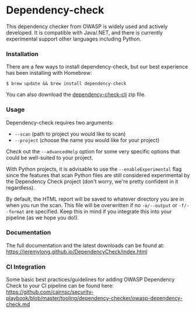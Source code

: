 # Dependency-check
This dependency checker from OWASP is widely used and actively developed. It is compatible with Java/.NET, and there is currently experimental support other languages including Python.

### Installation
There are a few ways to install dependency-check, but our best experience has been installing with Homebrew:

`$ brew update && brew install dependency-check`

You can also download the [dependency-check-cli](https://bintray.com/jeremy-long/owasp/dependency-check) zip file.

### Usage
Dependency-check requires two arguments:  

- `--scan` (path to project you would like to scan) 
- `--project` (choose the name you would like for your project)

Check out the `--advancedHelp` option for some very specific options that could be well-suited to your project.

With Python projects, it is advisable to use the `--enableExperimental` flag since the features that scan Python files are still considered experimental by the Dependency Check project (don't worry, we're pretty confident in it regardless).

By default, the HTML report will be saved to whatever directory you are in when you run the scan. This file will be overwritten if no `-o/--output` or `-f/--format` are specified. Keep this in mind if you integrate this into your pipeline (as we hope you do!).

### Documentation
The full documentation and the latest downloads can be found at: <https://jeremylong.github.io/DependencyCheck/index.html> 

### CI Integration
Some basic best practices/guidelines for adding OWASP Dependency Check to your CI pipeline can be found here:  
<https://github.com/cairnsc/security-playbook/blob/master/tooling/dependency-checker/owasp-dependency-check.md>
